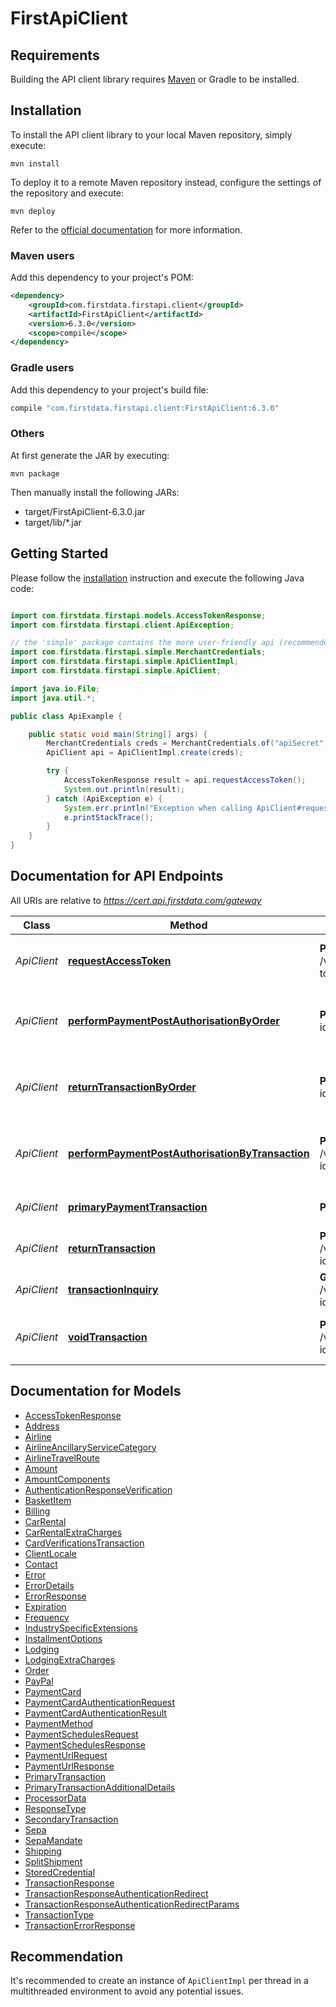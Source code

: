 # FirstApiClient

## Requirements

Building the API client library requires [Maven](https://maven.apache.org/) or Gradle to be installed.

## Installation

To install the API client library to your local Maven repository, simply execute:

```shell
mvn install
```

To deploy it to a remote Maven repository instead, configure the settings of the repository and execute:

```shell
mvn deploy
```

Refer to the [official documentation](https://maven.apache.org/plugins/maven-deploy-plugin/usage.html) for more information.

### Maven users

Add this dependency to your project's POM:

```xml
<dependency>
    <groupId>com.firstdata.firstapi.client</groupId>
    <artifactId>FirstApiClient</artifactId>
    <version>6.3.0</version>
    <scope>compile</scope>
</dependency>
```

### Gradle users

Add this dependency to your project's build file:

```groovy
compile "com.firstdata.firstapi.client:FirstApiClient:6.3.0"
```

### Others

At first generate the JAR by executing:

    mvn package

Then manually install the following JARs:

* target/FirstApiClient-6.3.0.jar
* target/lib/*.jar

## Getting Started

Please follow the [installation](#installation) instruction and execute the following Java code:

```java

import com.firstdata.firstapi.models.AccessTokenResponse;
import com.firstdata.firstapi.client.ApiException;

// the 'simple' package contains the more user-friendly api (recommended)
import com.firstdata.firstapi.simple.MerchantCredentials;
import com.firstdata.firstapi.simple.ApiClientImpl;
import com.firstdata.firstapi.simple.ApiClient;

import java.io.File;
import java.util.*;

public class ApiExample {

    public static void main(String[] args) {
        MerchantCredentials creds = MerchantCredentials.of("apiSecret", "apiKey");
        ApiClient api = ApiClientImpl.create(creds);

        try {
            AccessTokenResponse result = api.requestAccessToken();
            System.out.println(result);
        } catch (ApiException e) {
            System.err.println("Exception when calling ApiClient#requestAccessToken");
            e.printStackTrace();
        }
    }
}

```

## Documentation for API Endpoints

All URIs are relative to *https://cert.api.firstdata.com/gateway*

Class | Method | HTTP request | Description
------------ | ------------- | ------------- | -------------
*ApiClient* | [**requestAccessToken**](docs/ApiClient.md#requestAccessToken) | **POST** /v1/authentication/access-tokens | Generate an access token for user authentication
*ApiClient* | [**performPaymentPostAuthorisationByOrder**](docs/ApiClient.md#performPaymentPostAuthorisationByOrder) | **POST** /v1/orders/{order-id}/postauth | Use this to capture/complete a transaction. Partial postauths are allowed.
*ApiClient* | [**returnTransactionByOrder**](docs/ApiClient.md#returnTransactionByOrder) | **POST** /v1/orders/{order-id}/return | Use this to return/refund on the order. Partial returns are allowed.
*ApiClient* | [**performPaymentPostAuthorisationByTransaction**](docs/ApiClient.md#performPaymentPostAuthorisationByTransaction) | **POST** /v1/payments/{transaction-id}/postauth | Use this to capture/complete a transaction. Partial postauths are allowed.
*ApiClient* | [**primaryPaymentTransaction**](docs/ApiClient.md#primaryPaymentTransaction) | **POST** /v1/payments | Generate a primary transaction
*ApiClient* | [**returnTransaction**](docs/ApiClient.md#returnTransaction) | **POST** /v1/payments/{transaction-id}/return | Return/refund a transaction.
*ApiClient* | [**transactionInquiry**](docs/ApiClient.md#transactionInquiry) | **GET** /v1/payments/{transaction-id} | Retrieve the state of a transaction
*ApiClient* | [**voidTransaction**](docs/ApiClient.md#voidTransaction) | **POST** /v1/payments/{transaction-id}/void | Reverse a previous action on an existing transaction


## Documentation for Models

 - [AccessTokenResponse](docs/AccessTokenResponse.md)
 - [Address](docs/Address.md)
 - [Airline](docs/Airline.md)
 - [AirlineAncillaryServiceCategory](docs/AirlineAncillaryServiceCategory.md)
 - [AirlineTravelRoute](docs/AirlineTravelRoute.md)
 - [Amount](docs/Amount.md)
 - [AmountComponents](docs/AmountComponents.md)
 - [AuthenticationResponseVerification](docs/AuthenticationResponseVerification.md)
 - [BasketItem](docs/BasketItem.md)
 - [Billing](docs/Billing.md)
 - [CarRental](docs/CarRental.md)
 - [CarRentalExtraCharges](docs/CarRentalExtraCharges.md)
 - [CardVerificationsTransaction](docs/CardVerificationsTransaction.md)
 - [ClientLocale](docs/ClientLocale.md)
 - [Contact](docs/Contact.md)
 - [Error](docs/Error.md)
 - [ErrorDetails](docs/ErrorDetails.md)
 - [ErrorResponse](docs/ErrorResponse.md)
 - [Expiration](docs/Expiration.md)
 - [Frequency](docs/Frequency.md)
 - [IndustrySpecificExtensions](docs/IndustrySpecificExtensions.md)
 - [InstallmentOptions](docs/InstallmentOptions.md)
 - [Lodging](docs/Lodging.md)
 - [LodgingExtraCharges](docs/LodgingExtraCharges.md)
 - [Order](docs/Order.md)
 - [PayPal](docs/PayPal.md)
 - [PaymentCard](docs/PaymentCard.md)
 - [PaymentCardAuthenticationRequest](docs/PaymentCardAuthenticationRequest.md)
 - [PaymentCardAuthenticationResult](docs/PaymentCardAuthenticationResult.md)
 - [PaymentMethod](docs/PaymentMethod.md)
 - [PaymentSchedulesRequest](docs/PaymentSchedulesRequest.md)
 - [PaymentSchedulesResponse](docs/PaymentSchedulesResponse.md)
 - [PaymentUrlRequest](docs/PaymentUrlRequest.md)
 - [PaymentUrlResponse](docs/PaymentUrlResponse.md)
 - [PrimaryTransaction](docs/PrimaryTransaction.md)
 - [PrimaryTransactionAdditionalDetails](docs/PrimaryTransactionAdditionalDetails.md)
 - [ProcessorData](docs/ProcessorData.md)
 - [ResponseType](docs/ResponseType.md)
 - [SecondaryTransaction](docs/SecondaryTransaction.md)
 - [Sepa](docs/Sepa.md)
 - [SepaMandate](docs/SepaMandate.md)
 - [Shipping](docs/Shipping.md)
 - [SplitShipment](docs/SplitShipment.md)
 - [StoredCredential](docs/StoredCredential.md)
 - [TransactionResponse](docs/TransactionResponse.md)
 - [TransactionResponseAuthenticationRedirect](docs/TransactionResponseAuthenticationRedirect.md)
 - [TransactionResponseAuthenticationRedirectParams](docs/TransactionResponseAuthenticationRedirectParams.md)
 - [TransactionType](docs/TransactionType.md)
 - [TransactionErrorResponse](docs/TransactionErrorResponse.md)

## Recommendation

It's recommended to create an instance of `ApiClientImpl` per thread in a multithreaded environment to avoid any potential issues.

